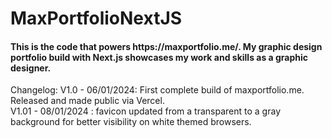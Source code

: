 <h1>MaxPortfolioNextJS</h1>

<h4>This is the code that powers https://maxportfolio.me/.
My graphic design portfolio build with Next.js showcases my work and skills as a graphic designer.</h4>

Changelog:
V1.0 - 06/01/2024: First complete build of maxportfolio.me. Released and made public via Vercel.<br />
V1.01  -  08/01/2024  :  favicon updated from a transparent to a gray background for better visibility on white themed browsers. 
